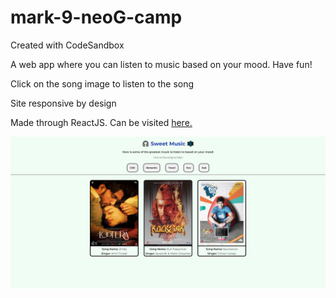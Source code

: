 # mark-9-neoG-camp

Created with CodeSandbox

A web app where you can listen to music based on your mood. Have fun!

Click on the song image to listen to the song

Site responsive by design

Made through ReactJS. Can be visited [here.](https://nvw4q6.csb.app/)

![Website-image](./images/Sweet-song-website.png)
